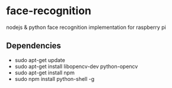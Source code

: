 # face-recognition
nodejs &amp; python face recognition implementation for raspberry pi


## Dependencies
- sudo apt-get update
- sudo apt-get install libopencv-dev python-opencv
- sudo apt-get install npm
- sudo npm install python-shell -g
